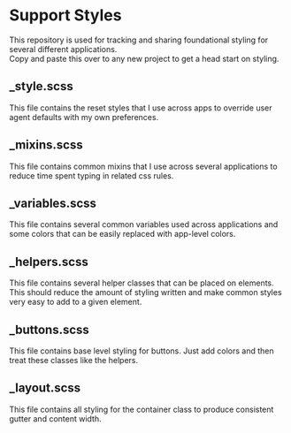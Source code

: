 # Support Styles

This repository is used for tracking and sharing foundational styling for several different applications.\
Copy and paste this over to any new project to get a head start on styling. 

## _style.scss
This file contains the reset styles that I use across apps to override user agent defaults with my own preferences.

## _mixins.scss
This file contains common mixins that I use across several applications to reduce time spent typing in related css rules.

## _variables.scss
This file contains several common variables used across applications and some colors that can be easily replaced with app-level colors.

## _helpers.scss
This file contains several helper classes that can be placed on elements. This should reduce the amount of styling written and make common styles very easy to add to a given element.

## _buttons.scss
This file contains base level styling for buttons. Just add colors and then treat these classes like the helpers.

## _layout.scss
This file contains all styling for the container class to produce consistent gutter and content width. 
